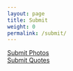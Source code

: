 ```yaml
---
layout: page
title: Submit
weight: 0
permalink: /submit/
---
```

<a href="https://www.dropbox.com/request/h9SbBpGfgPExvDCDVvMm" class="btn btn-primary btn-lg">Submit Photos</a><br />
<a href="https://goo.gl/forms/WeYaOwYCSfM2qXsD2" class="btn btn-primary btn-lg">Submit Quotes</a>

